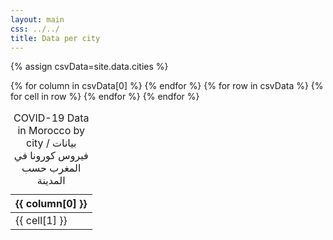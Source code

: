 ```yaml
---
layout: main
css: ../../
title: Data per city
---
```


{% assign csvData=site.data.cities %}

<table>
    <caption>COVID-19 Data in Morocco by city / بيانات فيروس كورونا في المغرب حسب المدينة</caption>
    <thead>
    {% for column in csvData[0] %}
        <th>{{ column[0] }}</th>
    {% endfor %}
    </thead>
    <tbody>
    {% for row in csvData %}
        <tr>
        {% for cell in row %}
            <td>{{ cell[1] }}</td>
        {% endfor %}
        </tr>
    {% endfor %}
    </tbody>
</table>